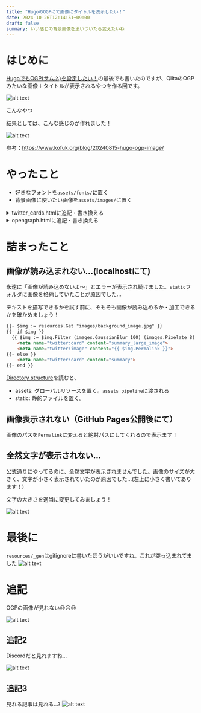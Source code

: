 ```yaml
---
title: "HugoのOGPにて画像にタイトルを表示したい！"
date: 2024-10-26T12:14:51+09:00
draft: false
summary: いい感じの背景画像を思いついたら変えたいね
---
```

# はじめに
[HugoでもOGP(サムネ)を設定したい！](https://itsuki-jp.github.io/post/2024-10-25_ogp/)の最後でも書いたのですが、QiitaのOGPみたいな画像＋タイトルが表示されるやつを作る回です。

![alt text](/images/2024-10-26_OGP_title_on_image/image.png)

こんなやつ

結果としては、こんな感じのが作れました！

![alt text](/images/2024-10-26_OGP_title_on_image/image-1.png)


参考：https://www.kofuk.org/blog/20240815-hugo-ogp-image/


# やったこと
- 好きなフォントを`assets/fonts/`に置く
- 背景画像に使いたい画像を`assets/images/`に置く

<details>
<summary>twitter_cards.htmlに追記・書き換える</summary>

```html
{{ $font := "" }}
{{ $path := "fonts/rounded-mgenplus-1c-bold.ttf" }}
{{ with resources.Get $path }}
  {{ with .Err }}
    {{ errorf "%s" . }}
  {{ else }}
    {{ $font = . }}
  {{ end }}
{{ else }}
  {{ errorf "Unable to get resource %q" $path }}
{{ end }}

{{ $opts := dict
  "color" "#000000"
  "font" $font
  "linespacing" 8
  "size" 60
  "x" 50
  "y" 35
}}

{{ $text := .Title | default "n_itsuki's blog" }} 

{{- $maxLen := 16 }}
{{- $len := strings.RuneCount $text -}}
{{- $titleText := "" -}}
{{- range $i := seq 0 (div $len $maxLen) }}
  {{- $line := substr $text (mul $i $maxLen) $maxLen }}
  {{- $titleText = printf "%s%s\n" $titleText $line }}
{{- end -}}

{{ $filter := images.Text $titleText $opts }}

{{ with resources.Get "images/OGP_image.jpg" }}
  {{ with . | images.Filter $filter }}
    <meta name="twitter:card" content="summary_large_image">
    <meta name="twitter:image" content="{{ .Permalink }}">
  {{ end }}
{{ end }}
```
</details>

<details>
<summary>opengraph.htmlに追記・書き換える</summary>

```html
{{ $font := "" }}
{{ $path := "fonts/rounded-mgenplus-1c-bold.ttf" }}
{{ with resources.Get $path }}
  {{ with .Err }}
    {{ errorf "%s" . }}
  {{ else }}
    {{ $font = . }}
  {{ end }}
{{ else }}
  {{ errorf "Unable to get resource %q" $path }}
{{ end }}

{{ $opts := dict
  "color" "#000000"
  "font" $font
  "linespacing" 8
  "size" 60
  "x" 50
  "y" 35
}}

{{ $text := .Title | default "n_itsuki's blog" }} 

{{- $maxLen := 16 }}
{{- $len := strings.RuneCount $text -}}
{{- $titleText := "" -}}
{{- range $i := seq 0 (div $len $maxLen) }}
  {{- $line := substr $text (mul $i $maxLen) $maxLen }}
  {{- $titleText = printf "%s%s\n" $titleText $line }}
{{- end -}}

{{ $filter := images.Text $titleText $opts }}

{{ with resources.Get "images/OGP_image.jpg" }}
  {{ with . | images.Filter $filter }}
    <meta property="og:image" content="{{ .Permalink }}">
  {{ end }}
{{ end }}
```
</details>

# 詰まったこと
## 画像が読み込まれない...(localhostにて)
永遠に「画像が読み込めないよ～」とエラーが表示され続けました。`static`フォルダに画像を格納していたことが原因でした...

テキストを描写できるかを試す前に、そもそも画像が読み込めるか・加工できるかを確かめましょう！

```html
{{- $img := resources.Get "images/background_image.jpg" }}
{{- if $img }}
  {{ $img := $img.Filter (images.GaussianBlur 100) (images.Pixelate 8) }}
    <meta name="twitter:card" content="summary_large_image">
    <meta name="twitter:image" content="{{ $img.Permalink }}">
{{- else }}
    <meta name="twitter:card" content="summary">
{{- end }}
```
[Directory structure](https://gohugo.io/getting-started/directory-structure/)を読むと、
- assets: グローバルリソースを置く。`assets pipeline`に渡される
- static: 静的ファイルを置く。

##  画像表示されない（GitHub Pages公開後にて）
画像のパスを`Permalink`に変えると絶対パスにしてくれるので表示ます！

## 全然文字が表示されない...
[公式通り](https://gohugo.io/functions/images/text/)にやってるのに、全然文字が表示されませんでした。画像のサイズが大きく、文字が小さく表示されていたのが原因でした...(左上に小さく書いてあります！)

文字の大きさを適当に変更してみましょう！

![alt text](/images/2024-10-26_OGP_title_on_image/image-2.jpg)

# 最後に
`resources/_gen`はgitignoreに書いたほうがいいですね。これが突っ込まれてました
![alt text](/images/2024-10-26_OGP_title_on_image/image-3.png)

# 追記

OGPの画像が見れない😢😢😢

![alt text](/images/2024-10-26_OGP_title_on_image/image-4.png)

## 追記2
Discordだと見れますね...

![alt text](/images/2024-10-26_OGP_title_on_image/image-5.png)

## 追記3
見れる記事は見れる...?
![alt text](/images/2024-10-26_OGP_title_on_image/image-6.png)